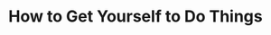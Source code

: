 ---
title: "How to Get Yourself to Do Things"
link: "https://www.raptitude.com/2015/03/how-to-get-yourself-to-do-things/"
---